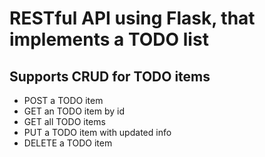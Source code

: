 # RESTful API using Flask, that implements a TODO list

## Supports CRUD for TODO items

- POST a TODO item
- GET an TODO item by id
- GET all TODO items
- PUT a TODO item with updated info
- DELETE a TODO item
